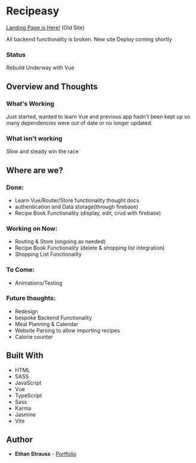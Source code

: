 # Recipeasy

[Landing Page is Here!](https://stupefied-morse-5e1233.netlify.com/) (Old Site)

All backend functionality is broken. New site Deploy coming shortly

### Status

Rebuild Underway with Vue

## Overview and Thoughts

### What's Working

Just started, wanted to learn Vue and previous app hadn't been kept up so many dependencies were out of date or no longer updated.

### What isn't working

Slow and steady win the race

## Where are we?

### Done:

- Learn Vue/Router/Store functionality thought docs
- authentication and Data storage(through firebase)
- Recipe Book Functionality (display, edit, crud with firebase)

### Working on Now:

- Routing & Store (ongoing as needed)
- Recipe Book Functionality (delete & shopping list integration)
- Shopping List Functionality

### To Come:

- Animations/Testing

### Future thoughts:

- Redesign
- bespoke Backend Functionality
- Meal Planning & Calendar
- Website Parsing to allow importing recipes
- Calorie counter

## Built With

- HTML
- SASS
- JavaScript
- Vue
- TypeScript
- Sass
- Karma
- Jasmine
- Vite

## Author

- **Ethan Strauss** - [Portfolio](https://dotethan.github.io)
